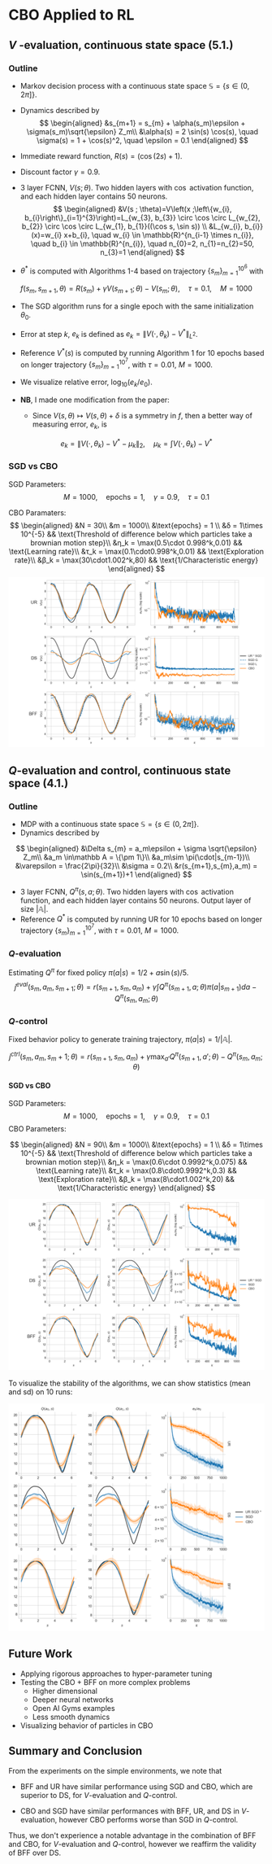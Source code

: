 # CBO Applied to RL

## $V$ -evaluation, continuous state space (5.1.)

### Outline

- Markov decision process with a continuous state space $\mathbb S = \{s \in (0, 2\pi]\}$.
- Dynamics described by 
$$
\begin{aligned}
&s_{m+1} = s_{m} + \alpha(s_m)\epsilon + \sigma(s_m)\sqrt{\epsilon} Z_m\\
&\alpha(s) = 2 \sin(s) \cos(s), \quad \sigma(s) = 1 + \cos(s)^2, \quad \epsilon = 0.1
\end{aligned}
$$
- Immediate reward function, $R(s)=(\cos(2s)+1)$.
- Discount factor $\gamma=0.9$.
- 3 layer FCNN, $V(s;\theta)$. Two hidden layers with $\cos$ activation function, and each hidden layer contains 50 neurons.
$$
\begin{aligned}
&V(s ; \theta)=V\left(x ;\left\{w_{i}, b_{i}\right\}_{i=1}^{3}\right)=L_{w_{3}, b_{3}} \circ \cos \circ L_{w_{2}, b_{2}} \circ \cos \circ L_{w_{1}, b_{1}}((\cos s, \sin s)) \\
&L_{w_{i}, b_{i}}(x)=w_{i} x+b_{i}, \quad w_{i} \in \mathbb{R}^{n_{i-1} \times n_{i}}, \quad b_{i} \in \mathbb{R}^{n_{i}}, \quad n_{0}=2, n_{1}=n_{2}=50, n_{3}=1
\end{aligned}
$$

- $\theta^*$ is computed with Algorithms 1-4 based on trajectory $\{s_m\}_{m=1}^{10^6}$ with

$$
f\left(s_{m}, s_{m+1}, \theta\right)=R\left(s_{m}\right)+\gamma V\left(s_{m+1} ; \theta\right)-V\left(s_{m} ; \theta\right), \quad \tau=0.1, \quad M=1000
$$

- The SGD algorithm runs for a single epoch with the same initialization $\theta_0$.
- Error at step $k$, $e_k$ is defined as $e_k=\| V(\cdot,\theta_k)-V^*\|_{L^2}$.
- Reference $V^*(s)$ is computed by running Algorithm 1 for 10 epochs based on longer trajectory $\{s_m\}_{m=1}^{10^7}$, with $\tau=0.01,$ $M=1000$.
- We visualize relative error, $\log_{10}(e_k/e_0)$.

- **NB**, I made one modification from the paper:
  - Since $V(s,\theta)\mapsto V(s,\theta)+\delta$ is a symmetry in $f$, then a better way of measuring error, $e_k$, is

$$
e_k=\| V(\cdot,\theta_k)-V^* - \mu_k \|_2,\quad \mu_k = \int V(\cdot,\theta_k)-V^*
$$

### SGD vs CBO

SGD Parameters:
$$
M = 1000, \quad \text{epochs} = 1, \quad γ = 0.9, \quad τ = 0.1
$$

CBO Paramaters:
$$
\begin{aligned}
&N = 30\\
&m = 1000\\
&\text{epochs} = 1 \\
&δ = 1\times 10^{-5} && \text{Threshold of difference below which particles take a brownian motion step}\\
&η_k = \max(0.5\cdot 0.998^k,0.01) && \text{Learning rate}\\
&τ_k =  \max(0.1\cdot0.998^k,0.01) && \text{Exploration rate}\\
&β_k =  \max(30\cdot1.002^k,80) && \text{1/Characteristic energy}
\end{aligned}
$$
![](figs/old/V_SGD_vs_CBO_yuhua.png)

## $Q$-evaluation and control, continuous state space (4.1.)

### Outline

- MDP with a continuous state space $\mathbb S = \{s \in (0, 2\pi]\}$.
- Dynamics described by

$$
\begin{aligned}
&\Delta s_{m} = a_m\epsilon + \sigma \sqrt{\epsilon} Z_m\\
&a_m \in\mathbb A = \{\pm 1\}\\
&a_m\sim \pi(\cdot|s_{m-1})\\
&\varepsilon = \frac{2\pi}{32}\\
&\sigma = 0.2\\
&r(s_{m+1},s_{m},a_m) = \sin(s_{m+1})+1
\end{aligned}
$$

- 3 layer FCNN, $Q^\pi(s,a;\theta)$. Two hidden layers with $\cos$ activation function, and each hidden layer contains 50 neurons. Output layer of size $|\mathbb A|$.
- Reference $Q^*$ is computed by running UR for 10 epochs based on longer trajectory $\{s_m\}_{m=1}^{10^7}$, with $\tau=0.01,$ $M=1000.$

### $Q$-evaluation

Estimating $Q^\pi$ for fixed policy $\pi(a|s)=1/2 + a \sin(s)/5$.
$$
j^{eval}(s_m, a_m, s_{m+1};\theta) = r(s_{m+1}, s_m, a_m)  + \gamma \int Q^\pi(s_{m+1},a;\theta)\pi(a|s_{m+1})da - Q^\pi(s_m,a_m;\theta)
$$

### $Q$-control

Fixed behavior policy to generate training trajectory, $\pi(a|s)=1/|\mathbb A|$.

$$
j^{ctrl}(s_m, a_m, s_m+1;\theta) = r(s_{m+1}, s_m, a_m)  + \gamma \max_{a'} Q^\pi(s_{m+1},a';\theta) - Q^\pi(s_m,a_m;\theta)
$$

#### SGD vs CBO

SGD Parameters:
$$
M = 1000, \quad \text{epochs} = 1, \quad γ = 0.9, \quad τ = 0.1
$$
CBO Parameters:

$$
\begin{aligned}
&N = 90\\
&m = 1000\\
&\text{epochs} = 1 \\
&δ = 1\times 10^{-5} && \text{Threshold of difference below which particles take a brownian motion step}\\
&η_k = \max(0.6\cdot 0.9992^k,0.075) && \text{Learning rate}\\
&τ_k =  \max(0.8\cdot0.9992^k,0.3) && \text{Exploration rate}\\
&β_k =  \max(8\cdot1.002^k,20) && \text{1/Characteristic energy}
\end{aligned}
$$

![](figs/old/Q_ctrl_SGD_vs_CBO.png)

To visualize the stability of the algorithms, we can show statistics (mean and sd) on 10 runs:

![ ](figs/old/Q_ctrl_SGD_vs_CBO_summary_3.png)

## Future Work

- Applying  rigorous approaches to hyper-parameter tuning
- Testing the CBO + BFF on more complex problems
  - Higher dimensional
  - Deeper neural networks
  - Open AI Gyms examples
  - Less smooth dynamics
- Visualizing behavior of particles in CBO

## Summary and Conclusion

From the experiments on the simple environments, we note that

- BFF and UR have similar performance using SGD and CBO, which are superior to DS, for $V$-evaluation and $Q$-control.

- CBO and SGD have similar performances with BFF, UR, and DS in $V$-evaluation,  however CBO performs worse than SGD in $Q$-control. 

Thus, we don't experience a notable advantage in the combination of BFF and CBO, for $V$-evaluation and $Q$-control, however we reaffirm the validity of BFF over DS.

